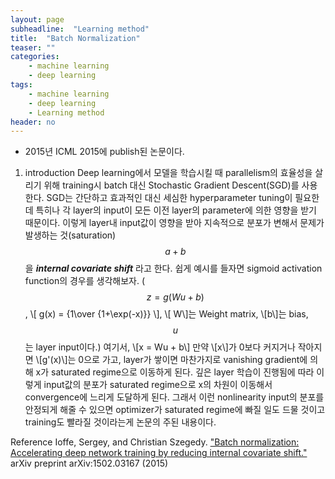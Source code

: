 ```yaml
---
layout: page
subheadline:  "Learning method"
title:  "Batch Normalization"
teaser: ""
categories:
    - machine learning
    - deep learning
tags:
    - machine learning
    - deep learning
    - Learning method
header: no
---
```


- 2015년 ICML 2015에 publish된 논문이다.

1. introduction
Deep learning에서 모델을 학습시킬 때 parallelism의 효율성을 살리기 위해 training시
batch 대신 Stochastic Gradient Descent(SGD)를 사용한다.
SGD는 간단하고 효과적인 대신 세심한 hyperparameter tuning이 필요한데 특히나 각 layer의
input이 모든 이전 layer의 parameter에 의한 영향을 받기 때문이다.
이렇게 layer내 input값이 영향을 받아 지속적으로 분포가 변해서 문제가 발생하는 것(saturation)
$$ a + b $$ 
을 ***internal covariate shift*** 라고 한다.
쉽게 예시를 들자면 sigmoid activation function의 경우를 생각해보자.
($$z=g(Wu+b)$$, \\[ g(x) = {1\over {1+\exp(-x)}} \\], \\[ W\\]는 Weight matrix, \\[b\\]는 bias,
$$u$$는 layer input이다.)
여기서, \\[x = Wu + b\\] 만약 \\[x\\]가 0보다 커지거나 작아지면 \\[g'(x)\\]는 0으로 가고, layer가 쌓이면 마찬가지로
vanishing gradient에 의해 x가 saturated regime으로 이동하게 된다. 깊은 layer 학습이 진행됨에 따라 이렇게 input값의
분포가 saturated regime으로 x의 차원이 이동해서 convergence에 느리게 도달하게 된다.
그래서 이런 nonlinearity input의 분포를 안정되게 해줄 수 있으면 optimizer가 saturated regime에 빠질 일도
드물 것이고 training도 빨라질 것이라는게 논문의 주된 내용이다.

Reference
Ioffe, Sergey, and Christian Szegedy. ["Batch normalization: Accelerating deep network training by reducing internal covariate shift."](https://arxiv.org/pdf/1502.03167.pdf) arXiv preprint arXiv:1502.03167 (2015)
